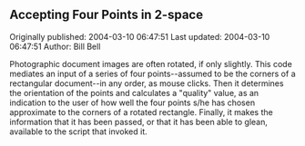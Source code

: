 ## Accepting Four Points in 2-space

Originally published: 2004-03-10 06:47:51
Last updated: 2004-03-10 06:47:51
Author: Bill Bell

Photographic document images are often rotated, if only slightly. This code mediates an input of a series of four points--assumed to be the corners of a rectangular document--in any order, as mouse clicks. Then it determines the orientation of the points and calculates a "quality" value, as an indication to the user of how well the four points s/he has chosen approximate to the corners of a rotated rectangle. Finally, it makes the information that it has been passed, or that it has been able to glean, available to the script that invoked it.